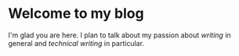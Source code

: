 # Welcome to my blog

I'm glad you are here. I plan to talk about my passion about _writing_ in general and _technical writing_ in particular.

